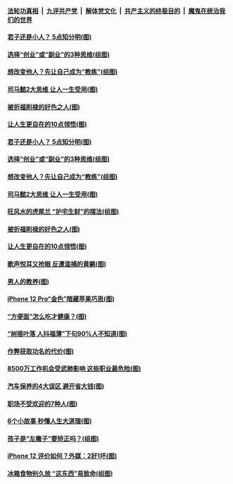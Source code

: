 

####  [法轮功真相](../../../../basic/blob/master/README.md?t=10271331) &nbsp;|&nbsp; [九评共产党](../../../../9ping.md/blob/master/README.md?t=10271331) &nbsp;|&nbsp; [解体党文化](../../../../jtdwh.md/blob/master/README.md?t=10271331)  &nbsp;|&nbsp; [共产主义的终极目的](../../../../gczydzjmd.md/blob/master/README.md?t=10271331) &nbsp;|&nbsp; [魔鬼在统治我们的世界](../../../../mgztzwmdsj.md/blob/master/README.md?t=10271331) 

#### [君子还是小人？ 5点知分明(图)](../pages/p8/949155.md?t=10271331) 

#### [选择“创业”或“副业”的3种思维(组图)](../pages/p8/947359.md?t=10271331) 

#### [想改变他人？先让自己成为“教练”(组图)](../pages/p8/950290.md?t=10271331) 

#### [司马懿2大思维 让人一生受用(图)](../pages/p8/950293.md?t=10271331) 

#### [被折福削禄的好色之人(图)](../pages/p8/950071.md?t=10271331) 

#### [让人生更自在的10点领悟(图)](../pages/p8/950286.md?t=10271331) 

#### [君子还是小人？ 5点知分明(图)](../pages/p8/949155.md?t=10271331) 

#### [选择“创业”或“副业”的3种思维(组图)](../pages/p8/947359.md?t=10271331) 

#### [想改变他人？先让自己成为“教练”(组图)](../pages/p8/950290.md?t=10271331) 

#### [司马懿2大思维 让人一生受用(图)](../pages/p8/950293.md?t=10271331) 

#### [旺风水的虎尾兰 “护宅生财”的摆法(组图)](../pages/p8/950361.md?t=10271331) 

#### [被折福削禄的好色之人(图)](../pages/p8/950071.md?t=10271331) 

#### [让人生更自在的10点领悟(图)](../pages/p8/950286.md?t=10271331) 

#### [歌声悦耳又抢眼 反遭滥捕的黄鹂(图)](../pages/p8/950275.md?t=10271331) 

#### [男人的教养(图)](../pages/p8/949865.md?t=10271331) 

#### [iPhone 12 Pro“金色”暗藏苹果巧思(图)](../pages/p8/950267.md?t=10271331) 

#### [“方便面”怎么吃才健康？(图)](../pages/p8/949877.md?t=10271331) 

#### [“树摇叶落 人抖福薄”下句90%人不知道(图)](../pages/p8/950173.md?t=10271331) 

#### [作弊获取功名的代价(图)](../pages/p8/949874.md?t=10271331) 

#### [8500万工作机会受武肺影响 这些职业最危险(图)](../pages/p8/950167.md?t=10271331) 

#### [汽车保养的4大误区 避开省大钱(图)](../pages/p8/950147.md?t=10271331) 

#### [职场不受欢迎的7种人(图)](../pages/p8/950137.md?t=10271331) 

#### [6个小故事 秒懂人生大道理(图)](../pages/p8/949858.md?t=10271331) 

#### [孩子是“左撇子”要矫正吗？(组图)](../pages/p8/950044.md?t=10271331) 

#### [iPhone 12 评价如何？外媒：2好1坏(图)](../pages/p8/950034.md?t=10271331) 

#### [冰箱食物别久放 “这东西”易致命(组图)](../pages/p8/949939.md?t=10271331) 

